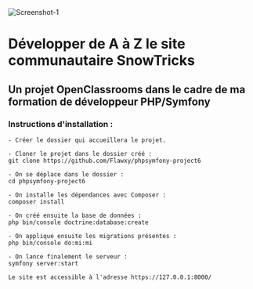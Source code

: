 <img src="https://i.ibb.co/N9kdrby/Screenshot-1.png" alt="Screenshot-1" border="0" />

# Développer de A à Z le site communautaire SnowTricks
## Un projet OpenClassrooms dans le cadre de ma formation de développeur PHP/Symfony

### Instructions d'installation :
```
- Créer le dossier qui accueillera le projet.

- Cloner le projet dans le dossier créé :
git clone https://github.com/Flawxy/phpsymfony-project6

- On se déplace dans le dossier :
cd phpsymfony-project6

- On installe les dépendances avec Composer :
composer install

- On créé ensuite la base de données :
php bin/console doctrine:database:create

- On applique ensuite les migrations présentes :
php bin/console do:mi:mi

- On lance finalement le serveur :
symfony server:start

Le site est accessible à l'adresse https://127.0.0.1:8000/
```
